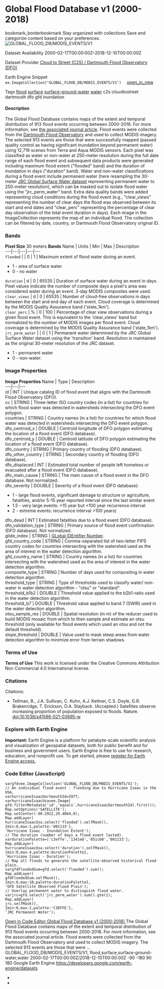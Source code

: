  
#  Global Flood Database v1 (2000-2018) 
bookmark_borderbookmark Stay organized with collections  Save and categorize content based on your preferences. 
![GLOBAL_FLOOD_DB/MODIS_EVENTS/V1](https://developers.google.com/earth-engine/datasets/images/GLOBAL_FLOOD_DB/GLOBAL_FLOOD_DB_MODIS_EVENTS_V1_sample.png) 

Dataset Availability
    2000-02-17T00:00:00Z–2018-12-10T00:00:00Z 

Dataset Provider
     [ Cloud to Street (C2S) / Dartmouth Flood Observatory (DFO) ](http://global-flood-database.cloudtostreet.info/) 

Earth Engine Snippet
     `    ee.ImageCollection("GLOBAL_FLOOD_DB/MODIS_EVENTS/V1")   ` [ open_in_new ](https://code.earthengine.google.com/?scriptPath=Examples:Datasets/GLOBAL_FLOOD_DB/GLOBAL_FLOOD_DB_MODIS_EVENTS_V1) 

Tags
     [flood](https://developers.google.com/earth-engine/datasets/tags/flood) [surface](https://developers.google.com/earth-engine/datasets/tags/surface) [surface-ground-water](https://developers.google.com/earth-engine/datasets/tags/surface-ground-water) [water](https://developers.google.com/earth-engine/datasets/tags/water)
c2s
cloudtostreet
dartmouth
dfo
gfd
inundation
#### Description
The Global Flood Database contains maps of the extent and temporal distribution of 913 flood events occurring between 2000-2018. For more information, see [the associated journal article](https://doi.org/10.1038/s41586-021-03695-w).
Flood events were collected from the [Dartmouth Flood Observatory](https://floodobservatory.colorado.edu/) and used to collect MODIS imagery. The selected 913 events are those that were successfully mapped (passed quality control as having significant inundation beyond permanent water) using 12,719 scenes from Terra and Aqua MODIS sensors. Each pixel was classified as water or non-water at 250-meter resolution during the full date range of each flood event and subsequent data products were generated including maximum flood extent ("flooded" band) and the duration of inundation in days ("duration" band). Water and non-water classifications during a flood event include permanent water (here resampling the 30-meter [JRC Global Surface Water dataset](https://global-surface-water.appspot.com/) representing permanent water to 250-meter resolution), which can be masked out to isolate flood water using the "jrc_perm_water" band. Extra data quality bands were added representing cloud conditions during the flood event (e.g., "clear_views" representing the number of clear days the flood was observed between its start and end dates and "clear_perc" representing the percentage of clear day observation of the total event duration in days).
Each image in the ImageCollection represents the map of an individual flood. The collection can be filtered by date, country, or Dartmouth Flood Observatory original ID.
### Bands
**Pixel Size** 30 meters 
**Bands**
Name | Units | Min | Max | Description  
---|---|---|---|---  
`flooded` |  |  0  |  1  | Maximum extent of flood water during an event.
  * 1 - area of surface water
  * 0 - no water

  
`duration` | d |  0  |  65535  | Duration of surface water during an event in days. Pixel values indicate the number of composite days a pixel's area was considered water during an event. 3-day MODIS composites were used.  
`clear_views` | d |  0  |  65535  | Number of cloud-free observations in days between the start and end day of each event. Cloud coverage is determined by the MODIS Quality Assurance band ('state_1km').  
`clear_perc` | % |  0  |  100  | Percentage of clear view observations during a given flood event. This is equivalent to the 'clear_views' band but normalized to the number of MODIS images per flood event. Cloud coverage is determined by the MODIS Quality Assurance band ('state_1km').  
`jrc_perm_water` |  |  0  |  1  | Permanent water determined by the JRC Global Surface Water dataset using the 'transition' band. Resolution is maintained as the original 30-meter resolution of the JRC dataset.
  * 1 - permanent water
  * 0 - non-water.

  
### Image Properties
**Image Properties**
Name | Type | Description  
---|---|---  
id | INT | Unique catalog ID of flood event that aligns with the Dartmouth Flood Observatory (DFO).  
cc | STRING | Three-letter ISO country codes (in a list) for countries for which flood water was detected in watersheds intersecting the DFO event polygon.  
countries | STRING | Country names (in a list) for countries for which flood water was detected in watersheds intersecting the DFO event polygon.  
dfo_centroid_x | DOUBLE | Centroid longitude of DFO polygon estimating the location of a flood event (DFO database).  
dfo_centroid_y | DOUBLE | Centroid latitude of DFO polygon estimating the location of a flood event (DFO database).  
dfo_country | STRING | Primary country of flooding (DFO database).  
dfo_other_country | STRING | Secondary country of flooding (DFO database).  
dfo_displaced | INT | Estimated total number of people left homeless or evacuated after a flood event (DFO database).  
dfo_main_cause | STRING | The main cause of a flood event in the DFO database. Not normalized.  
dfo_severity | DOUBLE | Severity of a flood event (DFO database):
  * 1 - large flood events, significant damage to structure or agriculture, fatalities, and/or 5-15 year reported interval since the last similar event
  * 1.5 - very large events: >15 year but <100 year recurrence interval
  * 2 - extreme events: recurrence interval >100 years)

  
dfo_dead | INT | Estimated fatalities due to a flood event (DFO database).  
dfo_validation_type | STRING | Primary source of flood event confirmation (DFO database). Not normalized.  
glide_index | STRING | [GLobal IDEntifier Number](https://glidenumber.net/glide/public/about.jsp).  
gfd_country_code | STRING | Comma-separated list of two-letter FIPS country codes for countries intersecting with the watershed used as the area of interest in the water detection algorithm.  
gfd_country_name | STRING | Country names (in a list) for countries intersecting with the watershed used as the area of interest in the water detection algorithm.  
composite_type | STRING | Number of days used for compositing in water detection algorithm.  
threshold_type | STRING | Type of thresholds used to classify water/ non-water in water detection algorithm - "otsu" or "standard".  
threshold_b1b2 | DOUBLE | Threshold value applied to the b2b1-ratio used in the water detection algorithm.  
threshold_b7 | DOUBLE | Threshold value applied to band 7 (SWIR) used in the water detection algorithm.  
otsu_sample_res | DOUBLE | Spatial resolution (in m) of the reducer used to build MODIS mosaic from which to then sample and estimate an otsu threshold (only available for flood events which used an otsu and not the default threshold).  
slope_threshold | DOUBLE | Value used to mask steep areas from water detection algorithm to minimize error from terrain shadows.  
### Terms of Use
**Terms of Use**
This work is licensed under the Creative Commons Attribution Non Commercial 4.0 International license.
### Citations
Citations:
  * Tellman, B., J.A. Sullivan, C. Kuhn, A.J. Kettner, C.S. Doyle, G.R. Brakenridge, T. Erickson, D.A. Slayback. (Accepted.) Satellites observe increasing proportion of population exposed to floods. Nature. [doi:10.1038/s41586-021-03695-w](https://doi.org/10.1038/s41586-021-03695-w)


### Explore with Earth Engine
**Important:** Earth Engine is a platform for petabyte-scale scientific analysis and visualization of geospatial datasets, both for public benefit and for business and government users. Earth Engine is free to use for research, education, and nonprofit use. To get started, please [register for Earth Engine access.](https://console.cloud.google.com/earth-engine)
### Code Editor (JavaScript)
```
vargfd=ee.ImageCollection('GLOBAL_FLOOD_DB/MODIS_EVENTS/V1');
// An individual flood event - flooding due to Hurricane Isaac in the USA.
varhurricaneIsaacDartmouthId=3977;
varhurricaneIsaacUsa=ee.Image(
gfd.filterMetadata('id','equals',hurricaneIsaacDartmouthId).first());
Map.setOptions('SATELLITE');
Map.setCenter(-90.2922,29.4064,9);
Map.addLayer(
hurricaneIsaacUsa.select('flooded').selfMask(),
{min:0,max:1,palette:'001133'},
'Hurricane Isaac - Inundation Extent');
// The duration (number of days a flood event lasted).
vardurationPalette=['c3effe','1341e8','051cb0','001133'];
Map.addLayer(
hurricaneIsaacUsa.select('duration').selfMask(),
{min:0,max:4,palette:durationPalette},
'Hurricane Isaac - Duration');
// Map all floods to generate the satellite-observed historical flood plain.
vargfdFloodedSum=gfd.select('flooded').sum();
Map.addLayer(
gfdFloodedSum.selfMask(),
{min:0,max:10,palette:durationPalette},
'GFD Satellite Observed Flood Plain');
// Overlay permanent water to distinguish flood water.
varjrc=gfd.select('jrc_perm_water').sum().gte(1);
Map.addLayer(
jrc.selfMask(),
{min:0,max:1,palette:'C3EFFE'},
'JRC Permanent Water');
```
[ Open in Code Editor ](https://code.earthengine.google.com/?scriptPath=Examples:Datasets/GLOBAL_FLOOD_DB/GLOBAL_FLOOD_DB_MODIS_EVENTS_V1)
[ Global Flood Database v1 (2000-2018) ](https://developers.google.com/earth-engine/datasets/catalog/GLOBAL_FLOOD_DB_MODIS_EVENTS_V1)
The Global Flood Database contains maps of the extent and temporal distribution of 913 flood events occurring between 2000-2018. For more information, see the associated journal article. Flood events were collected from the Dartmouth Flood Observatory and used to collect MODIS imagery. The selected 913 events are those that were …
GLOBAL_FLOOD_DB/MODIS_EVENTS/V1, flood,surface,surface-ground-water,water 
2000-02-17T00:00:00Z/2018-12-10T00:00:00Z
-90 -180 90 180 
Google Earth Engine
https://developers.google.com/earth-engine/datasets
  * [ ](https://doi.org/http://global-flood-database.cloudtostreet.info/)
  * [ ](https://doi.org/https://developers.google.com/earth-engine/datasets/catalog/GLOBAL_FLOOD_DB_MODIS_EVENTS_V1)


